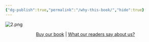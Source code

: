 ```yaml
---
{"dg-publish":true,"permalink":"/why-this-book/","hide":true}
---
```


![2.png](/img/user/images/2.png)

<p style="text-align:center;">
  <a href="https://www.amazon.in/Panchatantra-code-Become-super-star-ebook/dp/B0FHRPC89C/" target="_blank">Buy our book</a> | 
<a href="/readers-reviews/" >What our readers say about us?</a>
</p>